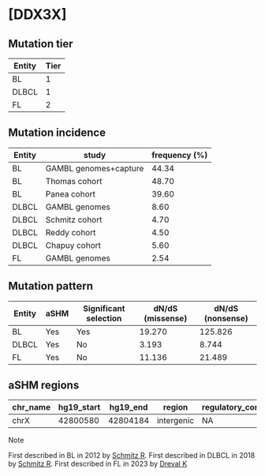 # [DDX3X]

## Mutation tier

|Entity|Tier|
|------|----|
|BL    |1   |
|DLBCL |1   |
|FL    |2   |

## Mutation incidence

|Entity|study                |frequency (%)|
|------|---------------------|-------------|
|BL    |GAMBL genomes+capture|44.34        |
|BL    |Thomas cohort        |48.70        |
|BL    |Panea cohort         |39.60        |
|DLBCL |GAMBL genomes        | 8.60        |
|DLBCL |Schmitz cohort       | 4.70        |
|DLBCL |Reddy cohort         | 4.50        |
|DLBCL |Chapuy cohort        | 5.60        |
|FL    |GAMBL genomes        | 2.54        |

## Mutation pattern

|Entity|aSHM|Significant selection|dN/dS (missense)|dN/dS (nonsense)|
|------|----|---------------------|----------------|----------------|
|BL    |Yes |Yes                  |19.270          |125.826         |
|DLBCL |Yes |No                   | 3.193          |  8.744         |
|FL    |Yes |No                   |11.136          | 21.489         |

## aSHM regions

|chr_name|hg19_start|hg19_end|region    |regulatory_comment|
|--------|----------|--------|----------|------------------|
|chrX    |42800580  |42804184|intergenic|NA                |

> [!NOTE]
> First described in BL in 2012 by [Schmitz R](https://pubmed.ncbi.nlm.nih.gov/22885699). First described in DLBCL in 2018 by [Schmitz R](https://pubmed.ncbi.nlm.nih.gov/29641966). First described in FL in 2023 by [Dreval K](https://pubmed.ncbi.nlm.nih.gov/37084389)